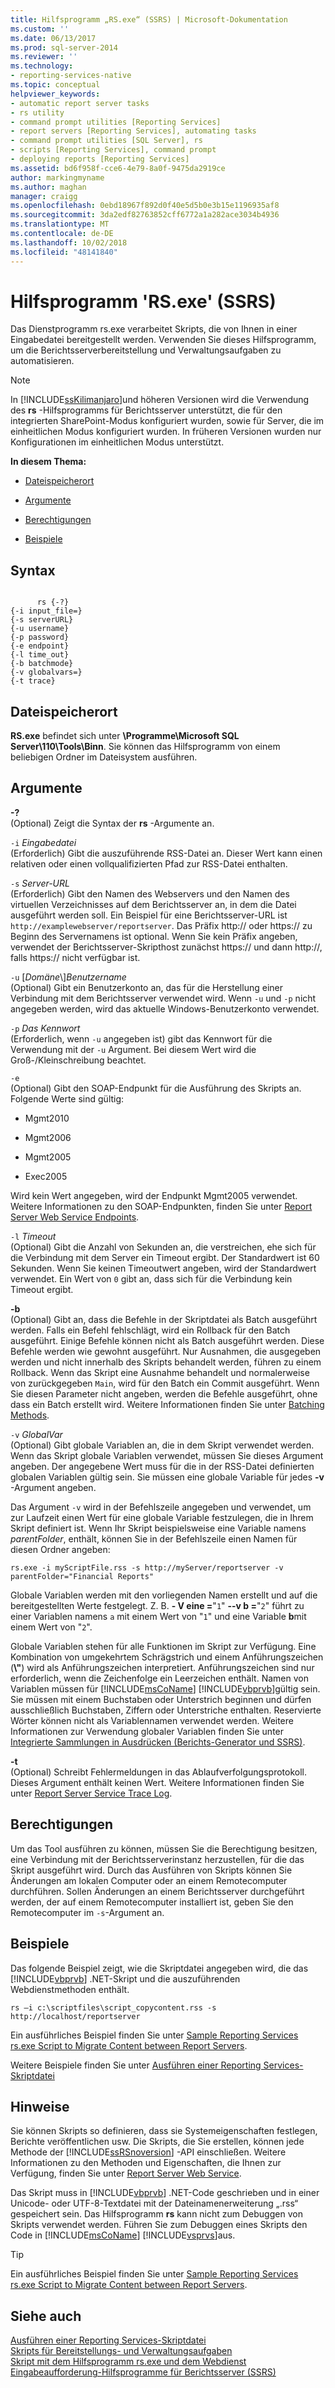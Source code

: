 ```yaml
---
title: Hilfsprogramm „RS.exe“ (SSRS) | Microsoft-Dokumentation
ms.custom: ''
ms.date: 06/13/2017
ms.prod: sql-server-2014
ms.reviewer: ''
ms.technology:
- reporting-services-native
ms.topic: conceptual
helpviewer_keywords:
- automatic report server tasks
- rs utility
- command prompt utilities [Reporting Services]
- report servers [Reporting Services], automating tasks
- command prompt utilities [SQL Server], rs
- scripts [Reporting Services], command prompt
- deploying reports [Reporting Services]
ms.assetid: bd6f958f-cce6-4e79-8a0f-9475da2919ce
author: markingmyname
ms.author: maghan
manager: craigg
ms.openlocfilehash: 0ebd18967f892d0f40e5d5b0e3b15e1196935af8
ms.sourcegitcommit: 3da2edf82763852cff6772a1a282ace3034b4936
ms.translationtype: MT
ms.contentlocale: de-DE
ms.lasthandoff: 10/02/2018
ms.locfileid: "48141840"
---
```

# <a name="rsexe-utility-ssrs"></a>Hilfsprogramm 'RS.exe' (SSRS)
  Das Dienstprogramm rs.exe verarbeitet Skripts, die von Ihnen in einer Eingabedatei bereitgestellt werden. Verwenden Sie dieses Hilfsprogramm, um die Berichtsserverbereitstellung und Verwaltungsaufgaben zu automatisieren.  
  
> [!NOTE]  
>  In [!INCLUDE[ssKilimanjaro](../../includes/sskilimanjaro-md.md)]und höheren Versionen wird die Verwendung des **rs** -Hilfsprogramms für Berichtsserver unterstützt, die für den integrierten SharePoint-Modus konfiguriert wurden, sowie für Server, die im einheitlichen Modus konfiguriert wurden. In früheren Versionen wurden nur Konfigurationen im einheitlichen Modus unterstützt.  
  
 **In diesem Thema:**  
  
-   [Dateispeicherort](#bkmk_filelocation)  
  
-   [Argumente](#bkmk_arguments)  
  
-   [Berechtigungen](#bkmk_permissions)  
  
-   [Beispiele](#bkmk_examples)  
  
## <a name="syntax"></a>Syntax  
  
```  
  
      rs {-?}  
{-i input_file=}  
{-s serverURL}  
{-u username}  
{-p password}  
{-e endpoint}  
{-l time_out}  
{-b batchmode}  
{-v globalvars=}  
{-t trace}  
```  
  
##  <a name="bkmk_filelocation"></a> Dateispeicherort  
 **RS.exe** befindet sich unter **\Programme\Microsoft SQL Server\110\Tools\Binn**. Sie können das Hilfsprogramm von einem beliebigen Ordner im Dateisystem ausführen.  
  
##  <a name="bkmk_arguments"></a> Argumente  
 **-?**  
 (Optional) Zeigt die Syntax der **rs** -Argumente an.  
  
 `-i` *Eingabedatei*  
 (Erforderlich) Gibt die auszuführende RSS-Datei an. Dieser Wert kann einen relativen oder einen vollqualifizierten Pfad zur RSS-Datei enthalten.  
  
 `-s` *Server-URL*  
 (Erforderlich) Gibt den Namen des Webservers und den Namen des virtuellen Verzeichnisses auf dem Berichtsserver an, in dem die Datei ausgeführt werden soll. Ein Beispiel für eine Berichtsserver-URL ist `http://examplewebserver/reportserver`. Das Präfix http:// oder https:// zu Beginn des Servernamens ist optional. Wenn Sie kein Präfix angeben, verwendet der Berichtsserver-Skripthost zunächst https:// und dann http://, falls https:// nicht verfügbar ist.  
  
 `-u` [*Domäne*\\]*Benutzername*  
 (Optional) Gibt ein Benutzerkonto an, das für die Herstellung einer Verbindung mit dem Berichtsserver verwendet wird. Wenn `-u` und `-p` nicht angegeben werden, wird das aktuelle Windows-Benutzerkonto verwendet.  
  
 `-p` *Das Kennwort*  
 (Erforderlich, wenn `-u` angegeben ist) gibt das Kennwort für die Verwendung mit der `-u` Argument. Bei diesem Wert wird die Groß-/Kleinschreibung beachtet.  
  
 `-e`  
 (Optional) Gibt den SOAP-Endpunkt für die Ausführung des Skripts an. Folgende Werte sind gültig:  
  
-   Mgmt2010  
  
-   Mgmt2006  
  
-   Mgmt2005  
  
-   Exec2005  
  
 Wird kein Wert angegeben, wird der Endpunkt Mgmt2005 verwendet. Weitere Informationen zu den SOAP-Endpunkten, finden Sie unter [Report Server Web Service Endpoints](../report-server-web-service/methods/report-server-web-service-endpoints.md).  
  
 `-l` *Timeout*  
 (Optional) Gibt die Anzahl von Sekunden an, die verstreichen, ehe sich für die Verbindung mit dem Server ein Timeout ergibt. Der Standardwert ist 60 Sekunden. Wenn Sie keinen Timeoutwert angeben, wird der Standardwert verwendet. Ein Wert von `0` gibt an, dass sich für die Verbindung kein Timeout ergibt.  
  
 **-b**  
 (Optional) Gibt an, dass die Befehle in der Skriptdatei als Batch ausgeführt werden. Falls ein Befehl fehlschlägt, wird ein Rollback für den Batch ausgeführt. Einige Befehle können nicht als Batch ausgeführt werden. Diese Befehle werden wie gewohnt ausgeführt. Nur Ausnahmen, die ausgegeben werden und nicht innerhalb des Skripts behandelt werden, führen zu einem Rollback. Wenn das Skript eine Ausnahme behandelt und normalerweise von zurückgegeben `Main`, wird für den Batch ein Commit ausgeführt. Wenn Sie diesen Parameter nicht angeben, werden die Befehle ausgeführt, ohne dass ein Batch erstellt wird. Weitere Informationen finden Sie unter [Batching Methods](../report-server-web-service-net-framework-soap-headers/batching-methods.md).  
  
 `-v` *GlobalVar*  
 (Optional) Gibt globale Variablen an, die in dem Skript verwendet werden. Wenn das Skript globale Variablen verwendet, müssen Sie dieses Argument angeben. Der angegebene Wert muss für die in der RSS-Datei definierten globalen Variablen gültig sein. Sie müssen eine globale Variable für jedes **-v** -Argument angeben.  
  
 Das Argument `-v` wird in der Befehlszeile angegeben und verwendet, um zur Laufzeit einen Wert für eine globale Variable festzulegen, die in Ihrem Skript definiert ist. Wenn Ihr Skript beispielsweise eine Variable namens *parentFolder*, enthält, können Sie in der Befehlszeile einen Namen für diesen Ordner angeben:  
  
 `rs.exe -i myScriptFile.rss -s http://myServer/reportserver -v parentFolder="Financial Reports"`  
  
 Globale Variablen werden mit den vorliegenden Namen erstellt und auf die bereitgestellten Werte festgelegt. Z. B. **- V eine =**"`1`" **--v b =**"`2`" führt zu einer Variablen namens `a` mit einem Wert von "`1`" und eine Variable **b**mit einem Wert von "`2`".  
  
 Globale Variablen stehen für alle Funktionen im Skript zur Verfügung. Eine Kombination von umgekehrtem Schrägstrich und einem Anführungszeichen (**\\"**) wird als Anführungszeichen interpretiert. Anführungszeichen sind nur erforderlich, wenn die Zeichenfolge ein Leerzeichen enthält. Namen von Variablen müssen für [!INCLUDE[msCoName](../../includes/msconame-md.md)] [!INCLUDE[vbprvb](../../includes/vbprvb-md.md)]gültig sein. Sie müssen mit einem Buchstaben oder Unterstrich beginnen und dürfen ausschließlich Buchstaben, Ziffern oder Unterstriche enthalten. Reservierte Wörter können nicht als Variablennamen verwendet werden. Weitere Informationen zur Verwendung globaler Variablen finden Sie unter [Integrierte Sammlungen in Ausdrücken &#40;Berichts-Generator und SSRS&#41;](../report-design/built-in-collections-in-expressions-report-builder.md).  
  
 **-t**  
 (Optional) Schreibt Fehlermeldungen in das Ablaufverfolgungsprotokoll. Dieses Argument enthält keinen Wert. Weitere Informationen finden Sie unter [Report Server Service Trace Log](../report-server/report-server-service-trace-log.md).  
  
##  <a name="bkmk_permissions"></a> Berechtigungen  
 Um das Tool ausführen zu können, müssen Sie die Berechtigung besitzen, eine Verbindung mit der Berichtsserverinstanz herzustellen, für die das Skript ausgeführt wird. Durch das Ausführen von Skripts können Sie Änderungen am lokalen Computer oder an einem Remotecomputer durchführen. Sollen Änderungen an einem Berichtsserver durchgeführt werden, der auf einem Remotecomputer installiert ist, geben Sie den Remotecomputer im `-s`-Argument an.  
  
##  <a name="bkmk_examples"></a> Beispiele  
 Das folgende Beispiel zeigt, wie die Skriptdatei angegeben wird, die das [!INCLUDE[vbprvb](../../includes/vbprvb-md.md)] .NET-Skript und die auszuführenden Webdienstmethoden enthält.  
  
```  
rs –i c:\scriptfiles\script_copycontent.rss -s http://localhost/reportserver  
```  
  
 Ein ausführliches Beispiel finden Sie unter [Sample Reporting Services rs.exe Script to Migrate Content between Report Servers](sample-reporting-services-rs-exe-script-to-copy-content-between-report-servers.md).  
  
 Weitere Beispiele finden Sie unter [Ausführen einer Reporting Services-Skriptdatei](run-a-reporting-services-script-file.md)  
  
## <a name="remarks"></a>Hinweise  
 Sie können Skripts so definieren, dass sie Systemeigenschaften festlegen, Berichte veröffentlichen usw. Die Skripts, die Sie erstellen, können jede Methode der [!INCLUDE[ssRSnoversion](../../includes/ssrsnoversion-md.md)] -API einschließen. Weitere Informationen zu den Methoden und Eigenschaften, die Ihnen zur Verfügung, finden Sie unter [Report Server Web Service](../report-server-web-service/report-server-web-service.md).  
  
 Das Skript muss in [!INCLUDE[vbprvb](../../includes/vbprvb-md.md)] .NET-Code geschrieben und in einer Unicode- oder UTF-8-Textdatei mit der Dateinamenerweiterung „.rss“ gespeichert sein. Das Hilfsprogramm **rs** kann nicht zum Debuggen von Skripts verwendet werden. Führen Sie zum Debuggen eines Skripts den Code in [!INCLUDE[msCoName](../../includes/msconame-md.md)] [!INCLUDE[vsprvs](../../includes/vsprvs-md.md)]aus.  
  
> [!TIP]  
>  Ein ausführliches Beispiel finden Sie unter [Sample Reporting Services rs.exe Script to Migrate Content between Report Servers](sample-reporting-services-rs-exe-script-to-copy-content-between-report-servers.md).  
  
## <a name="see-also"></a>Siehe auch  
 [Ausführen einer Reporting Services-Skriptdatei](run-a-reporting-services-script-file.md)   
 [Skripts für Bereitstellungs- und Verwaltungsaufgaben](script-deployment-and-administrative-tasks.md)   
 [Skript mit dem Hilfsprogramm rs.exe und dem Webdienst](script-with-the-rs-exe-utility-and-the-web-service.md)   
 [Eingabeaufforderung-Hilfsprogramme für Berichtsserver &#40;SSRS&#41;](report-server-command-prompt-utilities-ssrs.md)  
  
  
